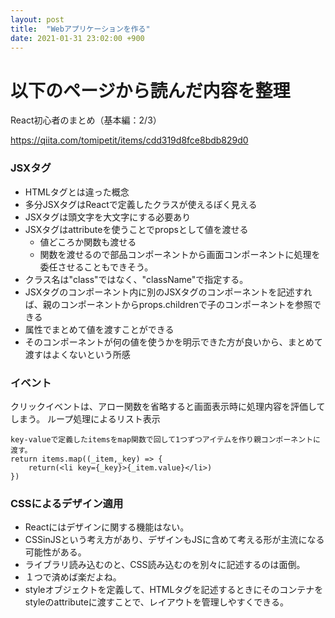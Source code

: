 ```yaml
---
layout: post
title:  "Webアプリケーションを作る"
date: 2021-01-31 23:02:00 +900
---
```


# 以下のページから読んだ内容を整理

React初心者のまとめ（基本編：2/3）

https://qiita.com/tomipetit/items/cdd319d8fce8bdb829d0

### JSXタグ

* HTMLタグとは違った概念
* 多分JSXタグはReactで定義したクラスが使えるぽく見える
* JSXタグは頭文字を大文字にする必要あり
* JSXタグはattributeを使うことでpropsとして値を渡せる
  * 値どころか関数も渡せる
  * 関数を渡せるので部品コンポーネントから画面コンポーネントに処理を委任させることもできそう。
* クラス名は"class"ではなく、"className"で指定する。
* JSXタグのコンポーネント内に別のJSXタグのコンポーネントを記述すれば、親のコンポーネントからprops.childrenで子のコンポーネントを参照できる
* 属性でまとめて値を渡すことができる
* そのコンポーネントが何の値を使うかを明示できた方が良いから、まとめて渡すはよくないという所感

### イベント

クリックイベントは、アロー関数を省略すると画面表示時に処理内容を評価してしまう。
ループ処理によるリスト表示
```
key-valueで定義したitemsをmap関数で回して1つずつアイテムを作り親コンポーネントに渡す。
return items.map((_item,_key) => {
    return(<li key={_key}>{_item.value}</li>)
})
```

### CSSによるデザイン適用

* Reactにはデザインに関する機能はない。
* CSSinJSという考え方があり、デザインもJSに含めて考える形が主流になる可能性がある。
* ライブラリ読み込むのと、CSS読み込むのを別々に記述するのは面倒。
* １つで済めば楽だよね。
* styleオブジェクトを定義して、HTMLタグを記述するときにそのコンテナをstyleのattributeに渡すことで、レイアウトを管理しやすくできる。


